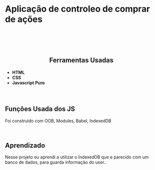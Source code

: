 <h1>Aplicação de controleo de comprar de ações</h1>
<br>
<h1 align='center'>
    <img src='./git/ContollAcao.gif' alt='' title='readme'>
</h1>
    
<h2 align='center'>Ferramentas Usadas</h2>
<h4>
    <ul>
        <li>HTML</li>
        <li>CSS</li>
        <li>Javascript Puro</li>
    </ul>
</h4>
<br>

<h2>Funções Usada dos JS</h2>
<p>Foi construido com OOB, Modules, Babel, IndexedDB</p>
<br>
<h2>Aprendizado</h2>
<p>Nesse projeto eu aprendi a utilizar o IndexedDB que e parecido com um banco de dados, para guarda informação do user..</p>